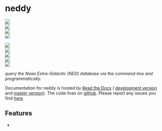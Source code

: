 # neddy

<!-- INFO BADGES -->  

[![](https://img.shields.io/pypi/pyversions/neddy)](https://pypi.org/project/neddy/)  
[![](https://img.shields.io/pypi/v/neddy)](https://pypi.org/project/neddy/)  
[![](https://img.shields.io/github/license/thespacedoctor/neddy)](https://github.com/thespacedoctor/neddy)  
[![](https://img.shields.io/pypi/dm/neddy)](https://pypi.org/project/neddy/)  

<!-- STATUS BADGES -->  

[![](http://157.245.42.153:8080/buildStatus/icon?job=neddy%2Fmaster&subject=build%20master)](http://157.245.42.153:8080/blue/organizations/jenkins/neddy/activity?branch=master)  
[![](http://157.245.42.153:8080/buildStatus/icon?job=neddy%2Fdevelop&subject=build%20dev)](http://157.245.42.153:8080/blue/organizations/jenkins/neddy/activity?branch=develop)  
[![](https://cdn.jsdelivr.net/gh/thespacedoctor/neddy@master/coverage.svg)](https://raw.githack.com/thespacedoctor/neddy/master/htmlcov/index.html)  
[![](https://readthedocs.org/projects/neddy/badge/?version=master)](https://neddy.readthedocs.io/en/master/)  
[![](https://img.shields.io/github/issues/thespacedoctor/neddy/type:%20bug?label=bug%20issues)](https://github.com/thespacedoctor/neddy/issues?q=is%3Aissue+is%3Aopen+label%3A%22type%3A+bug%22+)  

*query the Nasa Extra-Galactic (NED) database via the command-line and programmatically*.

Documentation for neddy is hosted by [Read the Docs](https://neddy.readthedocs.io/en/master/) (
[development version](https://neddy.readthedocs.io/en/develop/) and [master version](https://neddy.readthedocs.io/en/master/)). The code lives on [github](https://github.com/thespacedoctor/neddy). Please report any issues you find [here](https://github.com/thespacedoctor/neddy/issues).

## Features

* 



